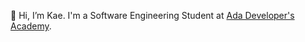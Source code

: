 👋 Hi, I’m Kae. I'm a Software Engineering Student at [Ada Developer's Academy](https://adadevelopersacademy.org/). 

<!---
kaesluder/kaesluder is a ✨ special ✨ repository because its `README.md` (this file) appears on your GitHub profile.
You can click the Preview link to take a look at your changes.
--->

